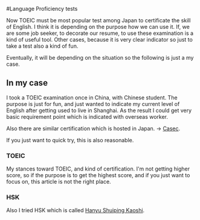 #Language Proficiency tests

Now TOEIC must be most popular test among Japan to certificate the skill of English. I think it is depending on the purpose how we can use it. If, we are some job seeker, to decorate our resume, to use these examination is a kind of useful tool. Other cases, because it is very clear indicator so just to take a test also a kind of fun. 

Eventually, it will be depending on the situation so the following is just a my case. 


## In my case

I took a TOEIC examination once in China, with Chinese student. The purpose is just for fun, and just wanted to indicate my current level of English after getting used to live in Shanghai. As the result I could get very basic requirement point which is indicated with overseas worker. 

Also there are similar certification which is hosted in Japan. -> [Casec](http://global.casec.com/). 

If you just want to quick try, this is also reasonable. 


### TOEIC

My stances toward TOEIC, and kind of certification. I'm not getting higher score, so if the purpose is to get the highest score, and if you just want to focus on, this article is not the right place. 


### HSK

Also I tried HSK which is called [Hanyu Shuiping Kaoshi](https://en.wikipedia.org/wiki/Hanyu_Shuiping_Kaoshi).


